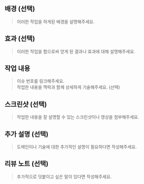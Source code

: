 ## 배경 (선택)
> 이러한 작업을 하게된 배경을 설명해주세요.

## 효과 (선택)
> 이러한 작업을 함으로써 얻게 된 결과나 효과에 대해 설명해주세요.

## 작업 내용
> 이슈 번호를 링크해주세요.  
> 작업한 내용을 맥락과 함께 상세하게 기술해주세요. (선택)

## 스크린샷 (선택)
> 작업한 내용을 잘 설명할 수 있는 스크린샷이나 영상을 첨부해주세요.

## 추가 설명 (선택)
> 도메인이나 기술에 대한 추가적인 설명이 필요하다면 작성해주세요.

## 리뷰 노트 (선택)
> 추가적으로 덧붙이고 싶은 말이 있다면 작성해주세요.
